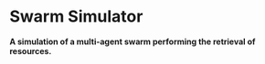 Swarm Simulator
===============
**A simulation of a multi-agent swarm performing the retrieval of resources.**
